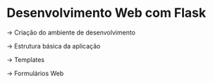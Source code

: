 # Desenvolvimento Web com Flask

-> Criação do ambiente de desenvolvimento

-> Estrutura básica da aplicação

-> Templates

-> Formulários Web
